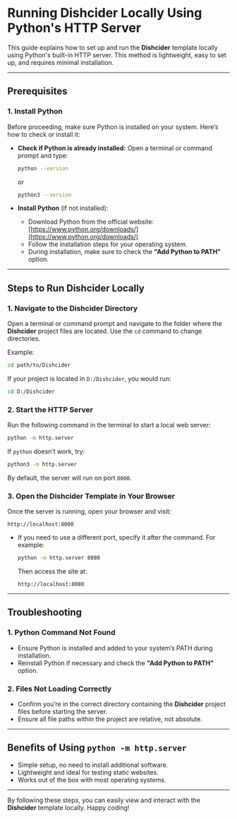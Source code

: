 # Running Dishcider Locally Using Python's HTTP Server

This guide explains how to set up and run the **Dishcider** template locally using Python's built-in HTTP server. This method is lightweight, easy to set up, and requires minimal installation.

---

## Prerequisites

### 1. Install Python
Before proceeding, make sure Python is installed on your system. Here’s how to check or install it:

- **Check if Python is already installed:**
  Open a terminal or command prompt and type:
  ```bash
  python --version
  ```
  or
  ```bash
  python3 --version
  ```

- **Install Python** (if not installed):
  - Download Python from the official website: [https://www.python.org/downloads/](https://www.python.org/downloads/)
  - Follow the installation steps for your operating system.
  - During installation, make sure to check the **"Add Python to PATH"** option.

---

## Steps to Run Dishcider Locally

### 1. Navigate to the Dishcider Directory
Open a terminal or command prompt and navigate to the folder where the **Dishcider** project files are located. Use the `cd` command to change directories.

Example:
```bash
cd path/to/Dishcider
```

If your project is located in `D:/Dishcider`, you would run:
```bash
cd D:/Dishcider
```

### 2. Start the HTTP Server
Run the following command in the terminal to start a local web server:
```bash
python -m http.server
```

If `python` doesn’t work, try:
```bash
python3 -m http.server
```

By default, the server will run on port `8000`.

### 3. Open the Dishcider Template in Your Browser
Once the server is running, open your browser and visit:
```
http://localhost:8000
```

- If you need to use a different port, specify it after the command. For example:
  ```bash
  python -m http.server 8080
  ```
  Then access the site at:
  ```
  http://localhost:8080
  ```

---

## Troubleshooting

### 1. Python Command Not Found
- Ensure Python is installed and added to your system’s PATH during installation.
- Reinstall Python if necessary and check the **"Add Python to PATH"** option.

### 2. Files Not Loading Correctly
- Confirm you’re in the correct directory containing the **Dishcider** project files before starting the server.
- Ensure all file paths within the project are relative, not absolute.

---

## Benefits of Using `python -m http.server`
- Simple setup, no need to install additional software.
- Lightweight and ideal for testing static websites.
- Works out of the box with most operating systems.

---

By following these steps, you can easily view and interact with the **Dishcider** template locally. Happy coding!
